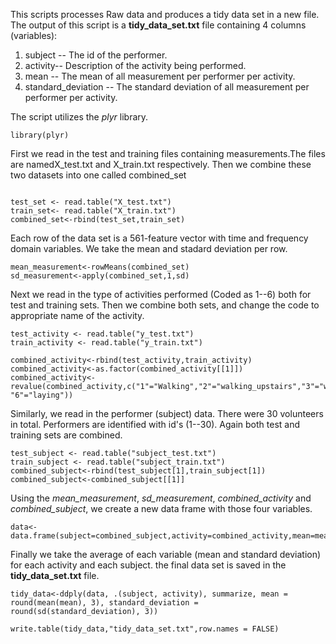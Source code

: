 
This scripts processes Raw data and produces a tidy data set in a new file. 
The output of this script is a **tidy_data_set.txt** file containing 4 columns (variables):

1. subject -- The id of the performer.
2. activity-- Description of the activity being performed.
3. mean -- The mean of all measurement per performer per activity.
4. standard_deviation -- The standard deviation of all measurement per performer per activity.

The script utilizes the *plyr* library. 

```{r}
library(plyr)
```

First we read in the test and training files containing measurements.The files are namedX_test.txt and X_train.txt respectively. Then we combine these two datasets into one called combined_set

```{r}

test_set <- read.table("X_test.txt")
train_set<- read.table("X_train.txt")
combined_set<-rbind(test_set,train_set)
```

Each row of the data set is a 561-feature vector with time and frequency domain variables.
We take the mean and stadard deviation per row.

```{r}
mean_measurement<-rowMeans(combined_set)
sd_measurement<-apply(combined_set,1,sd)
```

Next we read in the type of activities performed (Coded as 1--6) both for test and training sets.
Then we combine both sets, and change the code to appropriate name of the activity.

```{r}
test_activity <- read.table("y_test.txt")
train_activity <- read.table("y_train.txt")

combined_activity<-rbind(test_activity,train_activity)
combined_activity<-as.factor(combined_activity[[1]])
combined_activity<-revalue(combined_activity,c("1"="Walking","2"="walking_upstairs","3"="walking_downstairs","4"="sitting","5"="standing", "6"="laying"))
```

Similarly, we read in the performer (subject) data. There were 30 volunteers in total. Performers are identified with id's (1--30). Again both test and training sets are combined.

```{r}
test_subject <- read.table("subject_test.txt")
train_subject <- read.table("subject_train.txt")
combined_subject<-rbind(test_subject[1],train_subject[1])
combined_subject<-combined_subject[[1]]
```

Using the *mean_measurement*, *sd_measurement*, *combined_activity* and *combined_subject*, we create a new data frame with those four variables.

```{r}
data<-data.frame(subject=combined_subject,activity=combined_activity,mean=mean_measurement,standard_deviation=sd_measurement)
```

Finally we take the average of each variable (mean and standard deviation) for each activity and each subject.  the final data set is saved in the **tidy_data_set.txt** file.

```{r}
tidy_data<-ddply(data, .(subject, activity), summarize, mean = round(mean(mean), 3), standard_deviation = round(sd(standard_deviation), 3))

write.table(tidy_data,"tidy_data_set.txt",row.names = FALSE)
```
